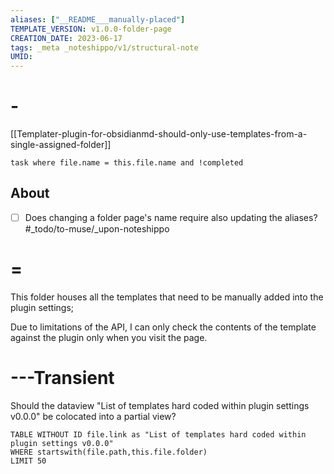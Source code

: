 ```yaml
---
aliases: ["__README___manually-placed"]
TEMPLATE_VERSION: v1.0.0-folder-page
CREATION_DATE: 2023-06-17 
tags: _meta _noteshippo/v1/structural-note
UMID: 
---
```


# -

[[Templater-plugin-for-obsidianmd-should-only-use-templates-from-a-single-assigned-folder]]

```dataview
task where file.name = this.file.name and !completed
```


## About

- [ ] Does changing a folder page's name require also updating the aliases? #_todo/to-muse/_upon-noteshippo 

# =

This folder houses all the templates that need to be manually added into the plugin settings;

Due to limitations of the API, I can only check the contents of the template against the plugin only when you visit the page.

# ---Transient

Should the dataview "List of templates hard coded within plugin settings v0.0.0" be colocated into a partial view?

```dataview
TABLE WITHOUT ID file.link as "List of templates hard coded within plugin settings v0.0.0"
WHERE startswith(file.path,this.file.folder)
LIMIT 50
```
